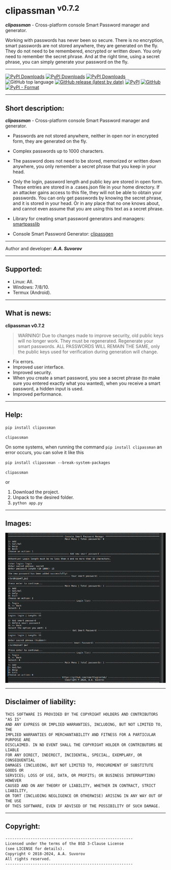 # clipassman <sup>v0.7.2</sup>

___clipassman___ - Cross-platform console Smart Password manager and generator.

Working with passwords has never been so secure.
There is no encryption, smart passwords are not stored anywhere, they are generated on the fly.
They do not need to be remembered, encrypted or written down. 
You only need to remember the secret phrase. 
And at the right time, using a secret phrase, you can simply generate your password on the fly.

***

[![PyPI Downloads](https://static.pepy.tech/badge/clipassman)](https://pepy.tech/projects/clipassman)
[![PyPI Downloads](https://static.pepy.tech/badge/clipassman/month)](https://pepy.tech/projects/clipassman)
[![PyPI Downloads](https://static.pepy.tech/badge/clipassman/week)](https://pepy.tech/projects/clipassman)
![GitHub top language](https://img.shields.io/github/languages/top/smartlegionlab/clipassman)
[![GitHub release (latest by date)](https://img.shields.io/github/v/release/smartlegionlab/clipassman)](https://github.com/smartlegionlab/clipassman/)
[![PyPI](https://img.shields.io/pypi/v/clipassman)](https://pypi.org/project/clipassman)
[![GitHub](https://img.shields.io/github/license/smartlegionlab/clipassman)](https://github.com/smartlegionlab/clipassman/blob/master/LICENSE)
[![PyPI - Format](https://img.shields.io/pypi/format/clipassman)](https://pypi.org/project/clipassman)


***


## Short description:

___clipassman___ - Cross-platform console Smart Password manager and generator.

- Passwords are not stored anywhere, neither in open nor in encrypted form, they are generated on the fly.
- Complex passwords up to 1000 characters.
- The password does not need to be stored, memorized or written down anywhere, you only remember
a secret phrase that you keep in your head. 
- Only the login, password length and public key are stored in open form. 
These entries are stored in a .cases.json file in your home directory. 
If an attacker gains access to this file, they will not be able to obtain your passwords. 
You can only get passwords by knowing the secret phrase, and it is stored in your head. 
Or in any place that no one knows about, and cannot even assume that you are using 
this text as a secret phrase.

- Library for creating smart password generators and managers: [smartpasslib](https://github.com/smartlegionlab/smartpasslib/)
- Console Smart Password Generator: [clipassgen](https://github.com/smartlegionlab/clipassgen/)

***

Author and developer: ___A.A. Suvorov___

***

## Supported:

- Linux: All.
- Windows: 7/8/10.
- Termux (Android).

***


## What is news:

__clipassman v0.7.2__

> WARNING! Due to changes made to improve security, old public keys will no longer work. They must be regenerated. 
> Regenerate your smart passwords. ALL PASSWORDS WILL REMAIN THE SAME, only the public keys used for verification during generation will change.

- Fix errors.
- Improved user interface.
- Improved security.
- When you create a smart password, you see a secret phrase (to make sure you entered exactly what you wanted), 
when you receive a smart password, a hidden input is used.
- Improved performance.

***

## Help:

`pip install clipassman`

`clipassman`

On some systems, when running the command `pip install clipassman` an error occurs, you can solve it like this 

`pip install clipassman --break-system-packages`

`clipassman`

or

1. Download the project.
2. Unpack to the desired folder.
3. `python app.py`

***

## Images:

![LOGO](https://github.com/smartlegionlab/clipassman/raw/master/data/images/clipassman.png)

***

## Disclaimer of liability:

    THIS SOFTWARE IS PROVIDED BY THE COPYRIGHT HOLDERS AND CONTRIBUTORS "AS IS"
    AND ANY EXPRESS OR IMPLIED WARRANTIES, INCLUDING, BUT NOT LIMITED TO, THE
    IMPLIED WARRANTIES OF MERCHANTABILITY AND FITNESS FOR A PARTICULAR PURPOSE ARE
    DISCLAIMED. IN NO EVENT SHALL THE COPYRIGHT HOLDER OR CONTRIBUTORS BE LIABLE
    FOR ANY DIRECT, INDIRECT, INCIDENTAL, SPECIAL, EXEMPLARY, OR CONSEQUENTIAL
    DAMAGES (INCLUDING, BUT NOT LIMITED TO, PROCUREMENT OF SUBSTITUTE GOODS OR
    SERVICES; LOSS OF USE, DATA, OR PROFITS; OR BUSINESS INTERRUPTION) HOWEVER
    CAUSED AND ON ANY THEORY OF LIABILITY, WHETHER IN CONTRACT, STRICT LIABILITY,
    OR TORT (INCLUDING NEGLIGENCE OR OTHERWISE) ARISING IN ANY WAY OUT OF THE USE
    OF THIS SOFTWARE, EVEN IF ADVISED OF THE POSSIBILITY OF SUCH DAMAGE.

***

## Copyright:
    --------------------------------------------------------
    Licensed under the terms of the BSD 3-Clause License
    (see LICENSE for details).
    Copyright © 2018-2024, A.A. Suvorov
    All rights reserved.
    --------------------------------------------------------
